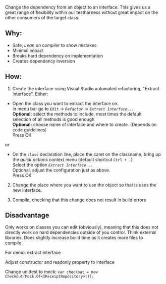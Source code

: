 ﻿Change the dependency from an object to an interface.
This gives us a great range of flexibility within our testharness without great impact on the other consumers of the target class.

## Why:
- Safe, *Lean on compiler* to show mistakes
- Minimal impact
- Breaks hard dependency on implementation
- Creates dependency inversion

## How:

1. Create the interface using Visual Studio automated refactoring, "Extract Interface".
Either:
-	Open the class you want to extract the interface on.<br/>
	In menu bar go to *`Edit`* -> *`Refactor`* -> *`Extract Interface...`*<br/>
	**Optional:** select the methods to include, most times the default selection of all methods is good enough.<br/>
	**Optional:** choose name of interface and where to create. (Depends on code guidelines)<br/>
	Press OK

or

-	On the `class` declaration line, place the caret on the classname, bring up the *quick actions* context menu (default shortcut `Ctrl + .`)<br/>
	Select the option *`Extract Interface...`*<br/>
	Optional, adjust the configuration just as above.<br/>
	Press OK<br/>


2. Change the place where you want to use the object so that is uses the new interface.

3. Compile, checking that this change does not result in build errors

## Disadvantage
Only works on classes you can edit (obviously), meaning that this does not directly work on hard dependencies outside of you control.
Think external libraries.
Does slightly increase build time as it creates more files to compile.


For demo:
extract interface

Adjust constructor and readonly property to interface

Change unittest to mock:
`var checkout = new Checkout(Mock.Of<IReceiptRepository>());`